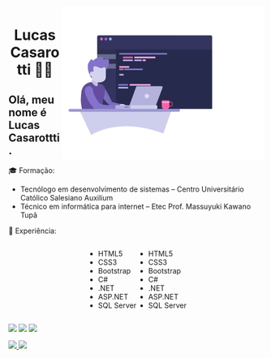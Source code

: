 

<img src="https://github.com/Lucas-Casarotti/Lucas-Casarotti/blob/main/ilustration.png" min-width="400" max-width="400" width="400" align="right" alt="Lucas Casarotti">
<h1 align="center">Lucas Casarotti 👨‍💻</h1>
<h2>Olá, meu nome é Lucas Casarottti.</h2>
<p>🎓 Formação: </p>
<ul>
  <li>Tecnólogo em desenvolvimento de sistemas – Centro Universitário Católico Salesiano Auxilium</li>
  <li>Técnico em informática para internet – Etec Prof. Massuyuki Kawano Tupã</li>
</ul>
<p>🚀 Experiência:</p>
<div style="display:flex; justify-content: center;">
  <div>
    <ul>
    <li>HTML5</li>
    <li>CSS3</li>
    <li>Bootstrap</li>
    <li>C#</li>
    <li>.NET</li>
    <li>ASP.NET</li>
    <li>SQL Server</li>
  </ul>
  </div>
  <div>
    <ul>
    <li>HTML5</li>
    <li>CSS3</li>
    <li>Bootstrap</li>
    <li>C#</li>
    <li>.NET</li>
    <li>ASP.NET</li>
    <li>SQL Server</li>
  </ul>
  </div>
</div>
<p align="left">
  <a href="https://www.linkedin.com/in/lucas-casarotti-655680172/:" alt="Linkedin">
  <img src="https://img.shields.io/badge/-Linkedin-0e76a8?style=for-the-badge&logo=Linkedin&logoColor=white&link=https://www.linkedin.com/in/lucas-casarotti-655680172/" /></a>
  <a href="https://www.instagram.com/lucas_casarotti/" alt="Instagram">
  <img src="https://img.shields.io/badge/-Instagram-DF0174?style=for-the-badge&logo=instagram&logoColor=white&link=https://www.instagram.com/lucas_casarotti/"/></a>
  <a href="https://www.facebook.com/lucas.casarotti.1/" alt="Facebook">
  <img src="https://img.shields.io/badge/-Facebook-3b5998?style=for-the-badge&logo=facebook&logoColor=white&link=https://www.facebook.com/lucas.casarotti.1/"/></a>
</p>  
<div>
  <a href="https://github.com/Lucas-Casarotti">
  <img height="180em" src="https://github-readme-stats.vercel.app/api?username=Lucas-Casarotti&show_icons=true&theme=dark&include_all_commits=true&count_private=true"/>
  <img height="180em" src="https://github-readme-stats.vercel.app/api/top-langs/?username=Lucas-Casarotti&layout=compact&langs_count=7&theme=dark"/>
</div>

